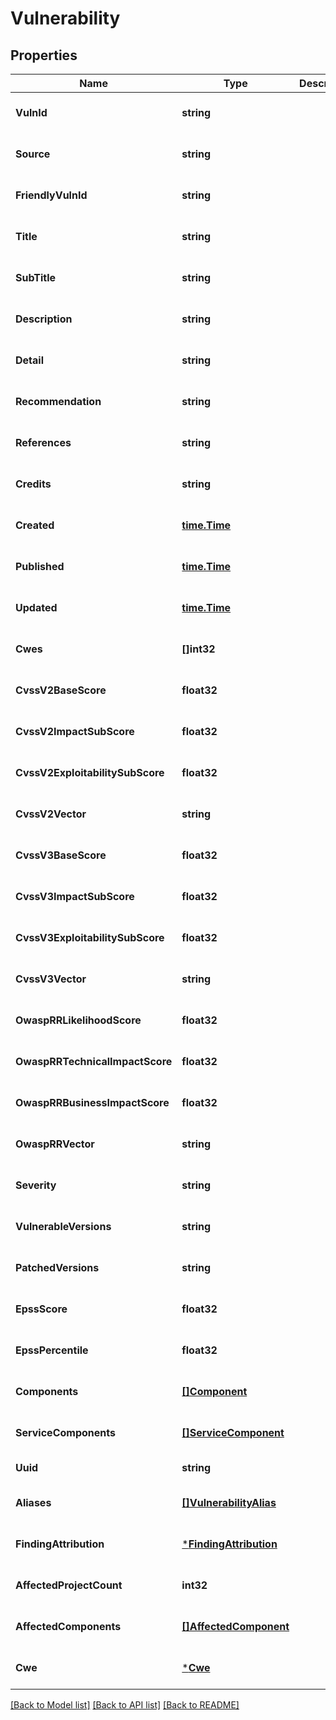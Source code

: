 # Vulnerability

## Properties
Name | Type | Description | Notes
------------ | ------------- | ------------- | -------------
**VulnId** | **string** |  | [optional] [default to null]
**Source** | **string** |  | [optional] [default to null]
**FriendlyVulnId** | **string** |  | [optional] [default to null]
**Title** | **string** |  | [optional] [default to null]
**SubTitle** | **string** |  | [optional] [default to null]
**Description** | **string** |  | [optional] [default to null]
**Detail** | **string** |  | [optional] [default to null]
**Recommendation** | **string** |  | [optional] [default to null]
**References** | **string** |  | [optional] [default to null]
**Credits** | **string** |  | [optional] [default to null]
**Created** | [**time.Time**](time.Time.md) |  | [optional] [default to null]
**Published** | [**time.Time**](time.Time.md) |  | [optional] [default to null]
**Updated** | [**time.Time**](time.Time.md) |  | [optional] [default to null]
**Cwes** | **[]int32** |  | [optional] [default to null]
**CvssV2BaseScore** | **float32** |  | [optional] [default to null]
**CvssV2ImpactSubScore** | **float32** |  | [optional] [default to null]
**CvssV2ExploitabilitySubScore** | **float32** |  | [optional] [default to null]
**CvssV2Vector** | **string** |  | [optional] [default to null]
**CvssV3BaseScore** | **float32** |  | [optional] [default to null]
**CvssV3ImpactSubScore** | **float32** |  | [optional] [default to null]
**CvssV3ExploitabilitySubScore** | **float32** |  | [optional] [default to null]
**CvssV3Vector** | **string** |  | [optional] [default to null]
**OwaspRRLikelihoodScore** | **float32** |  | [optional] [default to null]
**OwaspRRTechnicalImpactScore** | **float32** |  | [optional] [default to null]
**OwaspRRBusinessImpactScore** | **float32** |  | [optional] [default to null]
**OwaspRRVector** | **string** |  | [optional] [default to null]
**Severity** | **string** |  | [optional] [default to null]
**VulnerableVersions** | **string** |  | [optional] [default to null]
**PatchedVersions** | **string** |  | [optional] [default to null]
**EpssScore** | **float32** |  | [optional] [default to null]
**EpssPercentile** | **float32** |  | [optional] [default to null]
**Components** | [**[]Component**](Component.md) |  | [optional] [default to null]
**ServiceComponents** | [**[]ServiceComponent**](ServiceComponent.md) |  | [optional] [default to null]
**Uuid** | **string** |  | [default to null]
**Aliases** | [**[]VulnerabilityAlias**](VulnerabilityAlias.md) |  | [optional] [default to null]
**FindingAttribution** | [***FindingAttribution**](FindingAttribution.md) |  | [optional] [default to null]
**AffectedProjectCount** | **int32** |  | [optional] [default to null]
**AffectedComponents** | [**[]AffectedComponent**](AffectedComponent.md) |  | [optional] [default to null]
**Cwe** | [***Cwe**](Cwe.md) |  | [optional] [default to null]

[[Back to Model list]](../README.md#documentation-for-models) [[Back to API list]](../README.md#documentation-for-api-endpoints) [[Back to README]](../README.md)


